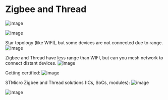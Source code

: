 # Zigbee and Thread 

  
![image](https://user-images.githubusercontent.com/42329930/219975207-31e43e2b-05e6-421f-8a4e-d98a0ec3edaf.png)
  
![image](https://user-images.githubusercontent.com/42329930/219975239-4d6915cc-91e4-456f-8bd3-85dc410e0605.png)
  
    
Star topology (like WIFI), but some devices are not connected due to range. 
![image](https://user-images.githubusercontent.com/42329930/219975416-2c193adc-004c-4d70-9fb8-2a32b03fc38a.png)
  
  
Zigbee and Thread have less range than WIFI, but can you mesh network to connect distant devices. 
![image](https://user-images.githubusercontent.com/42329930/219975267-77619c79-e056-4efa-80f5-659347be61a2.png)

Getting certified:
![image](https://user-images.githubusercontent.com/42329930/219975475-eb083bd7-4727-4b96-9f10-aff62691d41c.png)

STMicro Zigbee and Thread solutions (ICs, SoCs, modules):
![image](https://user-images.githubusercontent.com/42329930/219975565-cfe1954e-2011-4a4d-b160-0b30748905da.png)

  
![image](https://user-images.githubusercontent.com/42329930/219975619-23348cda-8486-489d-8e2f-bda1d568051f.png)



